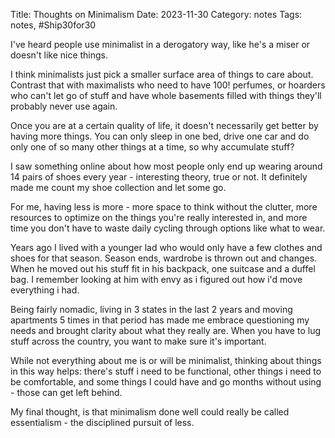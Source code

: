 Title: Thoughts on Minimalism
Date: 2023-11-30
Category: notes
Tags: notes, #Ship30for30


I've heard people use minimalist in a derogatory way, like he's a miser or doesn't like nice things.

I think minimalists just pick a smaller surface area of things to care about. Contrast that with maximalists who need to have 100! perfumes, or hoarders who can't let go of stuff and have whole basements filled with things they'll probably never use again.

Once you are at a certain quality of life, it doesn't necessarily get better by having more things. You can only sleep in one bed, drive one car and do only one of so many other things at a time, so why accumulate stuff? 

I saw something online about how most people only end up wearing around 14 pairs of shoes every year - interesting theory, true or not. It definitely made me count my shoe collection and let some go.

For me, having less is more - more space to think without the clutter, more resources to optimize on the things you're really interested in, and more time you don't have to waste daily cycling through options like what to wear.

Years ago I lived with a younger lad who would only have a few clothes and shoes for that season. Season ends, wardrobe is thrown out and changes. When he moved out his stuff fit in his backpack, one suitcase and a duffel bag. I remember looking at him with envy as i figured out how i'd move everything i had.

Being fairly nomadic, living in 3 states in the last 2 years and moving apartments 5 times in that period has made me embrace questioning my needs and brought clarity about what they really are. When you have to lug stuff across the country, you want to make sure it's important.

While not everything about me is or will be minimalist, thinking about things in this way helps: there's stuff i need to be functional, other things i need to be comfortable, and some things I could have and go months without using - those can get left behind. 

My final thought, is that minimalism done well could really be called essentialism - the disciplined pursuit of less. 